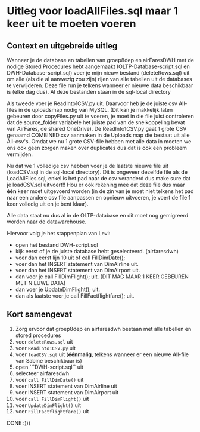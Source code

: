 # Uitleg voor loadAllFiles.sql maar 1 keer uit te moeten voeren
## Context en uitgebreide uitleg

Wanneer je de database en tabellen van groep8dep en airFaresDWH met de nodige Stored Procedures hebt aangemaakt (OLTP-Database-script.sql en DWH-Database-script.sql) voer je mijn nieuw bestand (deleteRows.sql) uit om alle (als die al aanwezig zou zijn) rijen van alle tabellen uit de databases te verwijderen. Deze file run je telkens wanneer er nieuwe data beschikbaar is (elke dag dus). Al deze bestanden staan in de sql-local directory

Als tweede voer je ReadInto1CSV.py uit. Daarvoor heb je de juiste csv All-files in de uploadsmap nodig van MySQL. (Dit kan je makkelijk laten gebeuren door copyFiles.py uit te voeren, je moet in die file juist controleren dat de source_folder variabele het juiste pad van de snelkoppeling bevat van AirFares, de shared OneDrive).
De ReadInto1CSV.py gaat 1 grote CSV genaamd COMBINED.csv aanmaken in de Uploads map die bestaat uit alle All-csv's. Omdat we nu 1 grote CSV-file hebben met alle data in moeten we ons ook geen zorgen maken over duplicates dus dat is ook een probleem vermijden.

Nu dat we 1 volledige csv hebben voer je de laatste nieuwe file uit (loadCSV.sql in de sql-local directory). Dit is ongeveer dezelfde file als de LoadAllFiles.sql, enkel is het pad naar de csv veranderd dus make sure dat je loadCSV.sql uitvoert!! Hou er ook rekening mee dat deze file dus maar **één** keer moet uitgevoerd worden (in de zin van je moet niet telkens het pad naar een andere csv file aanpassen en opnieuw uitvoeren, je voert de file 1 keer volledig uit en je bent klaar).

Alle data staat nu dus al in de OLTP-database en dit moet nog gemigreerd worden naar de datawarehouse.

Hiervoor volg je het stappenplan van Levi:
  - open het bestand DWH-script.sql
  - kijk eerst of je de juiste database hebt geselecteerd. (airfaresdwh)
  - voer dan eerst lijn 10 uit of call FillDimDate();
  - voer dan het INSERT statement van DimAirline uit.
  - voer dan het INSERT statement van DimAirport uit.
  - dan voer je call FillDimFlight(); uit. (DIT MAG MAAR 1 KEER GEBEUREN MET NIEUWE DATA)
  - dan voer je UpdateDimFlight(); uit.
  - dan als laatste voer je call FillFactflightfare(); uit.


## Kort samengevat
1. Zorg ervoor dat groep8dep en airfaresdwh bestaan met alle tabellen en stored procedures
2. voer ``deleteRows.sql`` uit
3. voer ``ReadInto1CSV.py`` uit
4. voer ``loadCSV.sql`` uit (**éénmalig**, telkens wanneer er een nieuwe All-file van Sabine beschikbaar is)
5. open ```DWH-script.sql`` uit
6. selecteer airfaresdwh
7. voer ``call FillDimDate()`` uit
8. voer INSERT statement van DimAirline uit
9. voer INSERT statement van DimAirport uit
10. voer ``call FillDimFlight()`` uit
11. voer ``UpdateDimFlight()`` uit
12. voer ``FillFactflightfare()`` uit

DONE :)))